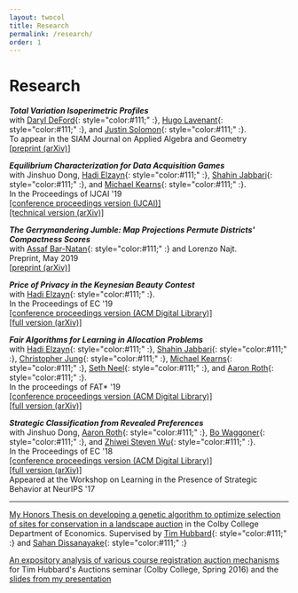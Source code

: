 ```yaml
---
layout: twocol
title: Research
permalink: /research/
order: 1
---
```


# Research

_**Total Variation Isoperimetric Profiles**_  
with [Daryl DeFord](https://people.csail.mit.edu/ddeford/){: style="color:#111;" :}, [Hugo Lavenant](https://www.math.u-psud.fr/~lavenant/){: style="color:#111;" :}, and [Justin Solomon](https://people.csail.mit.edu/jsolomon/){: style="color:#111;" :}.  
To appear in the SIAM Journal on Applied Algebra and Geometry  
[[preprint (arXiv)]](https://arxiv.org/abs/1809.07943)  



_**Equilibrium Characterization for Data Acquisition Games**_  
with Jinshuo Dong, [Hadi Elzayn](https://www.math.upenn.edu/~hads/){: style="color:#111;" :}, [Shahin Jabbari](http://cis.upenn.edu/~jabbari/){: style="color:#111;" :}, and [Michael Kearns](http://www.cis.upenn.edu/~mkearns/){: style="color:#111;" :}.  
In the Proceedings of IJCAI '19  
[[conference proceedings version (IJCAI)]](https://doi.org/10.24963/ijcai.2019/36)  
[[technical version (arXiv)]](https://arxiv.org/abs/1905.08909)



_**The Gerrymandering Jumble: Map Projections Permute Districts' Compactness Scores**_  
with [Assaf Bar-Natan](http://www.math.toronto.edu/safibn/){: style="color:#111;" :} and Lorenzo Najt.  
Preprint, May 2019    
[[preprint (arXiv)]](https://arxiv.org/abs/1905.03173)  




_**Price of Privacy in the Keynesian Beauty Contest**_   
with [Hadi Elzayn](https://www.math.upenn.edu/~hads/){: style="color:#111;" :}.  
In the Proceedings of EC '19   
[[conference proceedings version (ACM Digital Library)]](https://dl.acm.org/authorize?N687434)  
[[full version (arXiv)]](https://arxiv.org/abs/1905.00844) 



_**Fair Algorithms for Learning in Allocation Problems**_  
with [Hadi Elzayn](https://www.math.upenn.edu/~hads/){: style="color:#111;" :}, [Shahin Jabbari](http://cis.upenn.edu/~jabbari/){: style="color:#111;" :}, [Christopher Jung](https://www.cis.upenn.edu/~chrjung/){: style="color:#111;" :}, [Michael Kearns](http://www.cis.upenn.edu/~mkearns/){: style="color:#111;" :}, [Seth Neel](https://sethstatistics.wordpress.com/){: style="color:#111;" :}, and [Aaron Roth](http://www.cis.upenn.edu/~aaroth/){: style="color:#111;" :}.  
In the proceedings of FAT\* '19  
[[conference proceedings version (ACM Digital Library)]](https://dl.acm.org/authorize?N671375)  
[[full version (arXiv)]](https://arxiv.org/abs/1808.10549) 



_**Strategic Classification from Revealed Preferences**_  
with Jinshuo Dong, [Aaron Roth](http://www.cis.upenn.edu/~aaroth/){: style="color:#111;" :}, [Bo Waggoner](https://www.bowaggoner.com/){: style="color:#111;" :}, and [Zhiwei Steven Wu](https://www-users.cs.umn.edu/~zsw/){: style="color:#111;" :}.  
In the Proceedings of EC '18  
[[conference proceedings version (ACM Digital Library)]](https://dl.acm.org/authorize?N671376)    
[[full version (arXiv)]](https://arxiv.org/abs/1710.07887)  
Appeared at the Workshop on Learning in the Presence of Strategic Behavior at NeurIPS '17  




----
[My Honors Thesis on developing a genetic algorithm to optimize selection of sites for conservation in a landscape auction](https://zachschutzman.com/assets/colby_papers/landscape_auctions_thesis.pdf) in the Colby College Department of Economics.  Supervised by [Tim Hubbard](https://www.colby.edu/economics/faculty/thubbard/){: style="color:#111;" :} and [Sahan Dissanayake](http://sahan.org/){: style="color:#111;" :}

[An expository analysis of various course registration auction mechanisms](https://zachschutzman.com/assets/colby_papers/course_registration_auctions.pdf) for Tim Hubbard's Auctions seminar (Colby College, Spring 2016) and the [slides from my presentation](https://zachschutzman.com/assets/colby_papers/course_reg_auctions_pres.pptx)  





